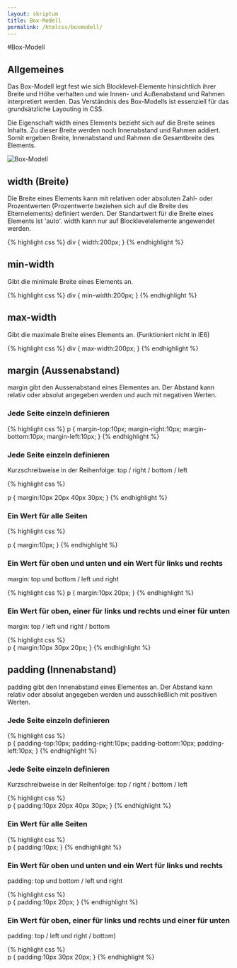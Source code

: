 ```yaml
---
layout: skriptum
title: Box-Modell
permalink: /htmlcss/boxmodell/
---
```

#Box-Modell

## Allgemeines

Das Box-Modell legt fest wie sich Blocklevel-Elemente hinsichtlich ihrer Breite und Höhe verhalten und wie Innen- und Außenabstand und Rahmen interpretiert werden. Das Verständnis des Box-Modells ist essenziell für das grundsätzliche Layouting in CSS.

Die Eigenschaft width eines Elements bezieht sich auf die Breite seines Inhalts. Zu dieser Breite werden noch Innenabstand und Rahmen addiert. Somit ergeben Breite, Innenabstand und Rahmen die Gesamtbreite des Elements.

<img src="{{site.baseurl}}/images/boxmodell.jpg" class="img-responsive" alt="Box-Modell" />

## width (Breite)

Die Breite eines Elements kann mit relativen oder absoluten Zahl- oder Prozentwerten (Prozentwerte beziehen sich auf die Breite des Elternelements) definiert werden. Der Standartwert für die Breite eines Elements ist 'auto'. width kann nur auf Blocklevelelemente angewendet werden.


{% highlight css %}
div { 
  width:200px;
}
{% endhighlight %}


## min-width

Gibt die minimale Breite eines Elements an.

{% highlight css %}
div { 
  min-width:200px;
}
{% endhighlight %}


## max-width

Gibt die maximale Breite eines Elements an. (Funktioniert nicht in IE6)

{% highlight css %}	
div { 
  max-width:200px;
}
{% endhighlight %}



## margin (Aussenabstand)

margin gibt den Aussenabstand eines Elementes an. Der Abstand kann relativ oder absolut angegeben werden und auch mit negativen Werten.

### Jede Seite einzeln definieren
	
{% highlight css %}	
p { 
  margin-top:10px;
  margin-right:10px;
  margin-bottom:10px;
  margin-left:10px;
}
{% endhighlight %}

### Jede Seite einzeln definieren 
Kurzschreibweise in der Reihenfolge: top / right / bottom / left

{% highlight css %}	
	
p { 
  margin:10px 20px 40px 30px;
}
{% endhighlight %}

### Ein Wert für alle Seiten

{% highlight css %}	

p { 
  margin:10px;
}
{% endhighlight %}

### Ein Wert für oben und unten und ein Wert für links und rechts 
margin: top und bottom / left und right

{% highlight css %}	
p { 
  margin:10px 20px;
}
{% endhighlight %}

### Ein Wert für oben, einer für links und rechts und einer für unten 
margin: top / left und right / bottom

{% highlight css %}		
p { 
  margin:10px 30px 20px;
}
{% endhighlight %}


## padding (Innenabstand)

padding gibt den Innenabstand eines Elementes an. Der Abstand kann relativ oder absolut angegeben werden und ausschließlich mit positiven Werten.

### Jede Seite einzeln definieren

{% highlight css %}			
p { 
  padding-top:10px;
  padding-right:10px;
  padding-bottom:10px;
  padding-left:10px;
}
{% endhighlight %}

### Jede Seite einzeln definieren
Kurzschreibweise in der Reihenfolge: top / right / bottom / left

{% highlight css %}			
p { 
  padding:10px 20px 40px 30px;
}
{% endhighlight %}

### Ein Wert für alle Seiten

	
{% highlight css %}			
p { 
  padding:10px;
}
{% endhighlight %}

### Ein Wert für oben und unten und ein Wert für links und rechts 
padding: top und bottom / left und right

	
{% highlight css %}			
p { 
  padding:10px 20px;
}
{% endhighlight %}

### Ein Wert für oben, einer für links und rechts und einer für unten
padding: top / left und right / bottom)

	
{% highlight css %}			
p { 
  padding:10px 30px 20px;
}
{% endhighlight %}
